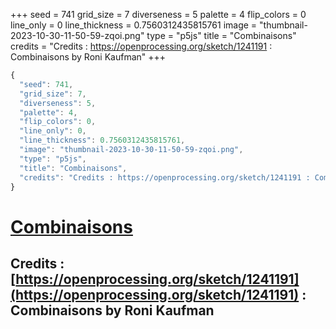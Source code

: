 +++
seed = 741
grid_size = 7
diverseness = 5
palette = 4
flip_colors = 0
line_only = 0
line_thickness = 0.7560312435815761
image = "thumbnail-2023-10-30-11-50-59-zqoi.png"
type = "p5js"
title = "Combinaisons"
credits = "Credits : https://openprocessing.org/sketch/1241191 : Combinaisons by Roni Kaufman"
+++




~~~javascript
{
  "seed": 741,
  "grid_size": 7,
  "diverseness": 5,
  "palette": 4,
  "flip_colors": 0,
  "line_only": 0,
  "line_thickness": 0.7560312435815761,
  "image": "thumbnail-2023-10-30-11-50-59-zqoi.png",
  "type": "p5js",
  "title": "Combinaisons",
  "credits": "Credits : https://openprocessing.org/sketch/1241191 : Combinaisons by Roni Kaufman"
}
~~~



# [Combinaisons](https://openprocessing.org/sketch/2066485)

## Credits : [https://openprocessing.org/sketch/1241191](https://openprocessing.org/sketch/1241191) : Combinaisons by Roni Kaufman 

